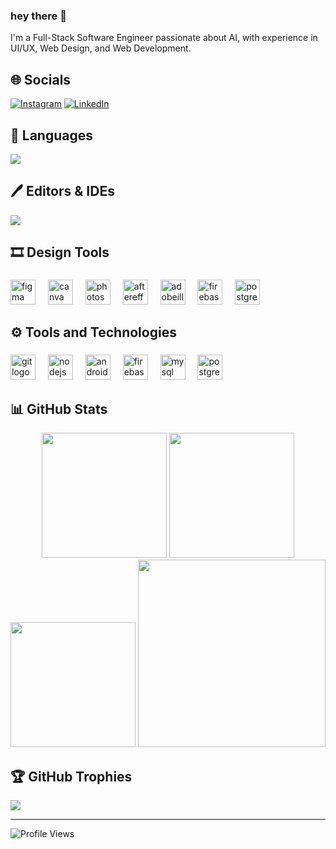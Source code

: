 ### hey there 👋
<p>
    I'm a Full-Stack Software Engineer passionate about AI, with experience in UI/UX, Web Design, and Web Development.
</p>

###

## 🌐 Socials
[![Instagram](https://img.shields.io/badge/Instagram-%23E4405F.svg?logo=Instagram&logoColor=white)](https://www.instagram.com/craftcode_studio/) [![LinkedIn](https://img.shields.io/badge/LinkedIn-%230077B5.svg?logo=linkedin&logoColor=white)](https://www.linkedin.com/in/sazzadali/)

## 📄 Languages
![](https://skillicons.dev/icons?i=react,next,js,python&theme=light)

## 🖊 Editors & IDEs
![](https://skillicons.dev/icons?i=pycharm,idea,vscode)


###

## 🎞️ Design Tools

###

<div align="left">
  <img src="https://cdn.jsdelivr.net/gh/devicons/devicon/icons/figma/figma-original.svg" height="40" alt="figma logo" />
  <img width="12" />
  <img src="https://cdn.jsdelivr.net/gh/devicons/devicon/icons/canva/canva-original.svg" height="40" alt="canva logo" />
  <img width="12" />
  <img src="https://cdn.jsdelivr.net/gh/devicons/devicon/icons/photoshop/photoshop-original.svg" height="40" alt="photoshop logo" />
  <img width="12" />
  <img src="https://cdn.jsdelivr.net/gh/devicons/devicon/icons/aftereffects/aftereffects-original.svg" height="40" alt="aftereffects logo" />
  <img width="12" />
  <img src="https://cdn.simpleicons.org/adobeillustrator/FF9A00" height="40" alt="adobeillustrator logo" />
  <img width="12" />
  <img src="https://cdn.jsdelivr.net/gh/devicons/devicon/icons/firebase/firebase-plain.svg" height="40" alt="firebase logo"  />
  <img width="12" />
  <img src="https://cdn.jsdelivr.net/gh/devicons/devicon/icons/postgresql/postgresql-original.svg" height="40" alt="postgresql logo"  />
  <img width="12" />
</div>

###

## ⚙️ Tools and Technologies
  
###

<div align="left">
  <img src="https://cdn.jsdelivr.net/gh/devicons/devicon/icons/git/git-original.svg" height="40"  alt="git logo" />
  <img width="12" /> 
  <img src="https://cdn.jsdelivr.net/gh/devicons/devicon/icons/nodejs/nodejs-original.svg" height="40" alt="nodejs logo" />
  <img width="12" />
  <img src="https://cdn.jsdelivr.net/gh/devicons/devicon/icons/android/android-original.svg" height="40" alt="android logo" />
  <img width="12" />
  <img src="https://cdn.jsdelivr.net/gh/devicons/devicon/icons/firebase/firebase-plain.svg" height="40" alt="firebase logo" />
  <img width="12" />
  <img src="https://cdn.jsdelivr.net/gh/devicons/devicon/icons/mysql/mysql-original.svg" height="40" alt="mysql logo" />
  <img width="12" />
  <img src="https://cdn.jsdelivr.net/gh/devicons/devicon/icons/postgresql/postgresql-original.svg" height="40" alt="postgresql logo"
</div>

###

## 📊 GitHub Stats
<div align="center">
  <img src="https://github-readme-stats.vercel.app/api?username=ali-sazzad&theme=midnight-purple&hide_border=false&include_all_commits=false&count_private=true&show_icons=true" height="200" />
  <img src="https://github-readme-streak-stats.herokuapp.com/?user=ali-sazzad&theme=midnight-purple&hide_border=false" height="200" />
  <img src="https://github-readme-stats.vercel.app/api/top-langs/?username=ali-sazzad&theme=midnight-purple&hide_border=false&include_all_commits=false&count_private=true&layout=compact" height="200" />
  <img src="https://github-readme-activity-graph.vercel.app/graph?username=ali-sazzad&hide_border=true&theme=material-palenight&radius=16" height="300" />
  
</div>

## 🏆 GitHub Trophies
![](https://github-profile-trophy.vercel.app/?username=ali-sazzad&theme=discord&no-frame=false&no-bg=true&margin-w=4)

---

![Profile Views](https://visitcount.itsvg.in/api?id=ali-sazzad&icon=1&color=6)
